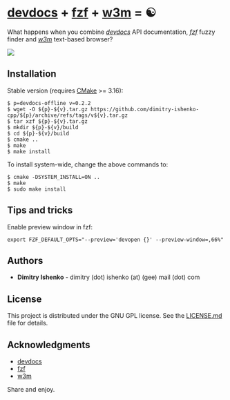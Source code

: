 # [devdocs](https://devdocs.io) + [fzf](https://github.com/junegunn/fzf) + [w3m](https://w3m.sourceforge.net/) = ☯

What happens when you combine _[devdocs](https://devdocs.io)_ API documentation, _[fzf](https://github.com/junegunn/fzf)_ fuzzy finder
and _[w3m](https://w3m.sourceforge.net/)_ text-based browser?

![](./image/showcase.gif)

## Installation

Stable version (requires [CMake](https://cmake.org/) >= 3.16):

```shell
$ p=devdocs-offline v=0.2.2
$ wget -O ${p}-${v}.tar.gz https://github.com/dimitry-ishenko-cpp/${p}/archive/refs/tags/v${v}.tar.gz
$ tar xzf ${p}-${v}.tar.gz
$ mkdir ${p}-${v}/build
$ cd ${p}-${v}/build
$ cmake ..
$ make
$ make install
```

To install system-wide, change the above commands to:
```shell
$ cmake -DSYSTEM_INSTALL=ON ..
$ make
$ sudo make install
```

## Tips and tricks

Enable preview window in fzf:

```shell
export FZF_DEFAULT_OPTS="--preview='devopen {}' --preview-window=,66%"
```

## Authors

* **Dimitry Ishenko** - dimitry (dot) ishenko (at) (gee) mail (dot) com

## License

This project is distributed under the GNU GPL license. See the
[LICENSE.md](LICENSE.md) file for details.

## Acknowledgments

* [devdocs](https://devdocs.io)
* [fzf](https://github.com/junegunn/fzf)
* [w3m](https://w3m.sourceforge.net/)

Share and enjoy.
